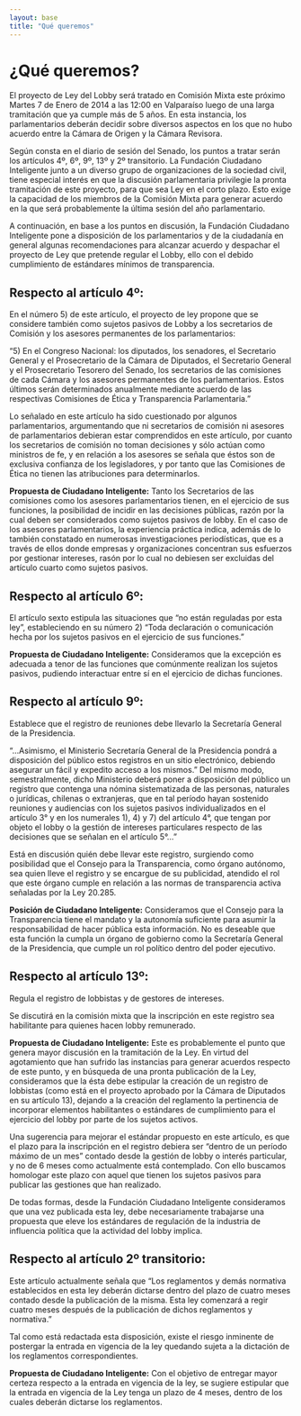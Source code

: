 ```yaml
---
layout: base
title: "Qué queremos"
---
```


# ¿Qué queremos?

El proyecto de Ley del Lobby será tratado en Comisión Mixta este próximo Martes 7 de Enero de 2014 a las 12:00 en Valparaíso luego de una larga tramitación que ya cumple más de 5 años. En esta instancia, los parlamentarios deberán decidir sobre diversos aspectos en los que no hubo acuerdo entre la Cámara de Origen y la Cámara Revisora.

Según consta en el diario de sesión del Senado, los puntos a tratar serán los artículos 4º, 6º, 9º, 13º y 2º transitorio. La Fundación Ciudadano Inteligente junto a un diverso grupo de organizaciones de la sociedad civil, tiene especial interés en que la discusión parlamentaria privilegie la pronta tramitación de este proyecto, para que sea Ley en el corto plazo. Esto exige la capacidad de los miembros de la Comisión Mixta para generar acuerdo en la que será probablemente la última sesión del año parlamentario.

A continuación, en base a los puntos en discusión, la Fundación Ciudadano Inteligente pone a disposición de los parlamentarios y de la ciudadanía en general algunas recomendaciones para alcanzar acuerdo y despachar el proyecto de Ley que pretende regular el Lobby, ello con el debido cumplimiento de estándares mínimos de transparencia.


## Respecto al artículo 4º:

En el número 5) de este artículo, el proyecto de ley propone que se considere también como sujetos pasivos de Lobby a los secretarios de Comisión y los asesores permanentes de los parlamentarios:

“5) En el Congreso Nacional: los diputados, los senadores, el Secretario General y el Prosecretario de la Cámara de Diputados, el Secretario General y el Prosecretario Tesorero del Senado, los secretarios de las comisiones de cada Cámara y los asesores permanentes de los parlamentarios. Estos últimos serán determinados anualmente mediante acuerdo de las respectivas Comisiones de Ética y Transparencia Parlamentaria.”

Lo señalado en este artículo ha sido cuestionado por algunos parlamentarios, argumentando que ni secretarios de comisión ni asesores de parlamentarios debieran estar comprendidos en este artículo, por cuanto los secretarios de comisión no toman decisiones y sólo actúan como ministros de fe, y en relación a los asesores se señala que éstos son de exclusiva confianza de los legisladores, y por tanto que las Comisiones de Ética no tienen las atribuciones para determinarlos.

**Propuesta de Ciudadano Inteligente:** Tanto los Secretarios de las comisiones como los asesores parlamentarios tienen, en el ejercicio de sus funciones, la posibilidad de incidir en las decisiones públicas, razón por la cual deben ser considerados como sujetos pasivos de lobby. En el caso de los asesores parlamentarios, la experiencia práctica indica, además de lo también constatado en numerosas investigaciones periodísticas, que es a través de ellos donde empresas y organizaciones concentran sus esfuerzos por gestionar intereses, rasón por lo cual no debiesen ser excluidas del artículo cuarto como sujetos pasivos.


## Respecto al artículo 6º:

El artículo sexto estipula las situaciones que “no están reguladas por esta ley”, estableciendo en su número 2) “Toda declaración o comunicación hecha por los sujetos pasivos en el ejercicio de sus funciones.”


**Propuesta de Ciudadano Inteligente:** Consideramos que la excepción es adecuada a tenor de las funciones que comúnmente realizan los sujetos pasivos, pudiendo interactuar entre sí en el ejercicio de dichas funciones.


## Respecto al artículo 9º:

Establece que el registro de reuniones debe llevarlo la Secretaría General de la Presidencia. 

“...Asimismo, el Ministerio Secretaría General de la Presidencia pondrá a disposición del público estos registros en un sitio electrónico, debiendo asegurar un fácil y expedito acceso a los mismos.”
Del mismo modo, semestralmente, dicho Ministerio deberá poner a disposición del público un registro que contenga una nómina sistematizada de las personas, naturales o jurídicas, chilenas o extranjeras, que en tal período hayan sostenido reuniones y audiencias con los sujetos pasivos individualizados en el artículo 3° y en los numerales 1), 4) y 7) del artículo 4°, que tengan por objeto el lobby o la gestión de intereses particulares respecto de las decisiones que se señalan en el artículo 5°…”

Está en discusión quién debe llevar este registro, surgiendo como posibilidad que el Consejo para la Transparencia, como órgano autónomo, sea quien lleve el registro y se encargue de su publicidad, atendido el rol que este órgano cumple en relación a las normas de transparencia activa señaladas por la Ley 20.285.

**Posición de Ciudadano Inteligente:** Consideramos que el Consejo para la Transparencia tiene el mandato y la autonomía suficiente para asumir la responsabilidad de hacer pública esta información. No es deseable que esta función la cumpla un órgano de gobierno como la Secretaría General de la Presidencia, que cumple un rol político dentro del poder ejecutivo.



## Respecto al artículo 13º:

Regula el registro de lobbistas y de gestores de intereses.

Se discutirá en la comisión mixta que la inscripción en este registro sea habilitante para quienes hacen lobby remunerado.

**Propuesta de Ciudadano Inteligente:** Este es probablemente el punto que genera mayor discusión en la tramitación de la Ley. En virtud del agotamiento que han sufrido las instancias para generar acuerdos respecto de este punto, y en búsqueda de una pronta publicación de la Ley, consideramos que la ésta debe estipular la creación de un registro de lobbistas (como está en el proyecto aprobado por la Cámara de Diputados en su artículo 13), dejando a la creación del reglamento la pertinencia de incorporar elementos habilitantes o estándares de cumplimiento para el ejercicio del lobby por parte de los sujetos activos. 

Una sugerencia para mejorar el estándar propuesto en este artículo, es que el plazo para la inscripción en el registro debiera ser “dentro de un período máximo de un mes” contado desde la gestión de lobby o interés particular, y no de 6 meses como actualmente está contemplado. Con ello buscamos homologar este plazo con aquel que tienen los sujetos pasivos para publicar las gestiones que han realizado. 

De todas formas, desde la Fundación Ciudadano Inteligente consideramos que una vez publicada esta ley, debe necesariamente trabajarse una propuesta que eleve los estándares de regulación de la industria de influencia política que la actividad del lobby implica.


## Respecto al artículo 2º transitorio:


Este artículo actualmente señala que “Los reglamentos y demás normativa establecidos en esta ley deberán dictarse dentro del plazo de cuatro meses contado desde la publicación de la misma. Esta ley comenzará a regir cuatro meses después de la publicación de dichos reglamentos y normativa.”


Tal como está redactada esta disposición, existe el riesgo inminente de postergar la entrada en vigencia de la ley quedando sujeta a la dictación de los reglamentos correspondientes. 


**Propuesta de Ciudadano Inteligente:** Con el objetivo de entregar mayor certeza respecto a la entrada en vigencia de la ley, se sugiere estipular que la entrada en vigencia de la Ley tenga un plazo de 4 meses, dentro de los cuales deberán dictarse los reglamentos.

</br></br></br></br>


